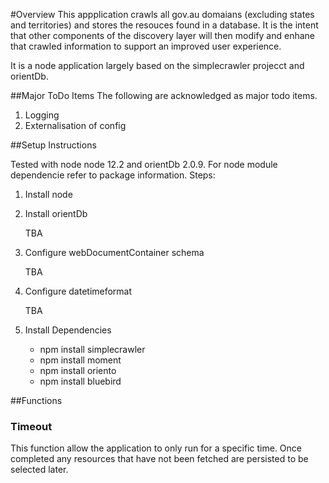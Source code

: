 #Overview
This appplication crawls all gov.au domaians (excluding states and territories) and stores the resouces
found in a database. It is the intent that other components of the discovery layer will then modify and 
enhane that crawled information to support an improved user experience.

It is a node application largely based on the simplecrawler projecct and orientDb.

##Major ToDo Items
The following are acknowledged as major todo items.

1. Logging
2. Externalisation of config

##Setup Instructions

Tested with node node 12.2 and orientDb 2.0.9. For node module dependencie refer to package information.
Steps:
1. Install node
 
2. Install orientDb

   TBA

3. Configure webDocumentContainer schema

   TBA

4. Configure datetimeformat

   TBA

5. Install Dependencies

   * npm install simplecrawler
   * npm install moment
   * npm install oriento
   * npm install bluebird


##Functions
### Timeout
This function allow the application to only run for a specific time. Once completed any resources that have not
been fetched are persisted to be selected later. 

###

